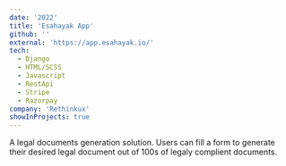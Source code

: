 ```yaml
---
date: '2022'
title: 'Esahayak App'
github: ''
external: 'https://app.esahayak.io/'
tech:
  - Django
  - HTML/SCSS
  - Javascript
  - RestApi
  - Stripe
  - Razorpay
company: 'Rethinkux'
showInProjects: true
---
```


A legal documents generation solution. Users can fill a form to generate their desired legal document out of 100s of legaly complient documents.
